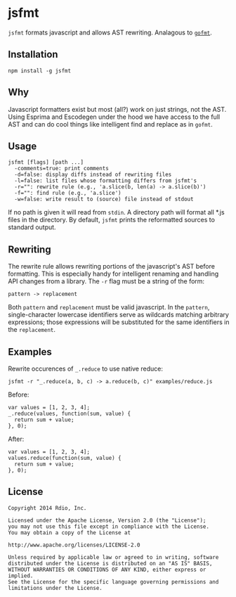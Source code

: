 jsfmt
===

`jsfmt` formats javascript and allows AST rewriting. Analagous to [`gofmt`](http://golang.org/cmd/gofmt/).

Installation
---

`npm install -g jsfmt`

Why
---

Javascript formatters exist but most (all?) work on just strings, not the AST. Using Esprima and Escodegen under the hood we have access to the full AST and can do cool things like intelligent find and replace as in `gofmt`.

Usage
---

```
jsfmt [flags] [path ...]
  -comments=true: print comments
  -d=false: display diffs instead of rewriting files
  -l=false: list files whose formatting differs from jsfmt's
  -r="": rewrite rule (e.g., 'a.slice(b, len(a) -> a.slice(b)')
  -f="": find rule (e.g., 'a.slice')
  -w=false: write result to (source) file instead of stdout
```

If no path is given it will read from `stdin`. A directory path will format all *.js files in the directory. By default, `jsfmt` prints the reformatted sources to standard output.

Rewriting
---

The rewrite rule allows rewriting portions of the javascript's AST before formatting. This is especially handy for intelligent renaming and handling API changes from a library. The `-r` flag must be a string of the form:

    pattern -> replacement

Both `pattern` and `replacement` must be valid javascript. In the `pattern`, single-character lowercase identifiers serve as wildcards matching arbitrary expressions; those expressions will be substituted for the same identifiers in the `replacement`.

Examples
---

Rewrite occurences of `_.reduce` to use native reduce:

```lang=bash
jsfmt -r "_.reduce(a, b, c) -> a.reduce(b, c)" examples/reduce.js
```

Before:

```lang=javascript
var values = [1, 2, 3, 4];
_.reduce(values, function(sum, value) {
  return sum + value;
}, 0);
```

After:

```lang=javascript
var values = [1, 2, 3, 4];
values.reduce(function(sum, value) {
  return sum + value;
}, 0);
```

License
---

    Copyright 2014 Rdio, Inc.

    Licensed under the Apache License, Version 2.0 (the "License");
    you may not use this file except in compliance with the License.
    You may obtain a copy of the License at

    http://www.apache.org/licenses/LICENSE-2.0

    Unless required by applicable law or agreed to in writing, software
    distributed under the License is distributed on an "AS IS" BASIS,
    WITHOUT WARRANTIES OR CONDITIONS OF ANY KIND, either express or implied.
    See the License for the specific language governing permissions and
    limitations under the License.
